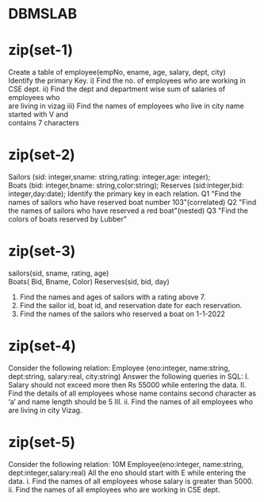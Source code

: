 # DBMSLAB

# zip(set-1)
Create a table of employee(empNo, ename, age, salary, dept, city)		                
Identify the primary Key. 
i)   Find the no. of employees who are working in CSE dept.
ii)  Find the dept and department wise sum of salaries of employees who    
     are living   in vizag
iii) Find the names of employees who live in city name started with V and  
       contains 7 characters
# zip(set-2)
Sailors (sid: integer,sname: string,rating: integer,age: integer);				
Boats (bid: integer,bname: string,color:string);
Reserves (sid:integer,bid: integer,day:date);
Identify the primary key in each relation.
Q1 "Find the names of sailors who have reserved boat number 103"(correlated)
Q2 "Find the names of sailors who have reserved a red boat"(nested)
Q3 "Find the colors of boats reserved by Lubber"
# zip(set-3)
sailors(sid, sname, rating, age)           						
Boats( Bid, Bname, Color)
Reserves(sid, bid, day)
1.	Find the names and ages of sailors with a rating above 7.
2.	Find the sailor id, boat id, and reservation date for each reservation.
3.	Find the names of the  sailors who reserved  a boat on 1-1-2022
# zip(set-4)
Consider the following relation:
Employee (eno:integer, name:string, dept:string, salary:real, city:string)
Answer the following queries in SQL:
I.	Salary should not exceed more then Rs 55000 while entering the data. 
II.	Find the details of all employees whose name contains second character as ‘a’ and name length should be 5
III.	ii. Find the names of all employees who are living in city Vizag.
# zip(set-5)
Consider the following relation:								10M
Employee(eno:integer, name:string, dept:integer,salary:real)
All the eno should start with E while entering the data.
i. Find the names of all employees whose salary is greater than 5000.
ii. Find the names of all employees who are working in CSE dept.
